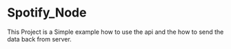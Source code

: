 # Spotify_Node
This Project is a Simple example how to use the api and the how to send the data back from server.                      

